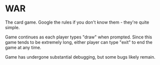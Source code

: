# WAR

The card game. Google the rules if you don't know them - they're quite simple.

Game continues as each player types "draw" when prompted. Since this game tends to be extremely long, either player can type "exit" to end the game at any time.

Game has undergone substantial debugging, but some bugs likely remain.
